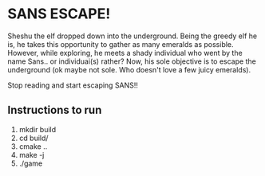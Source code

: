 # SANS ESCAPE!

Sheshu the elf dropped down into the underground. Being the greedy elf he is, he takes this opportunity to gather as many emeralds as possible.
However, while exploring, he meets a shady individual who went by the name Sans.. or individuai(s) rather?
Now, his sole objective is to escape the underground (ok maybe not sole. Who doesn't love a few juicy emeralds).

Stop reading and start escaping SANS!!

## Instructions to run

1. mkdir build
2. cd build/
3. cmake ..
4. make -j
5. ./game
